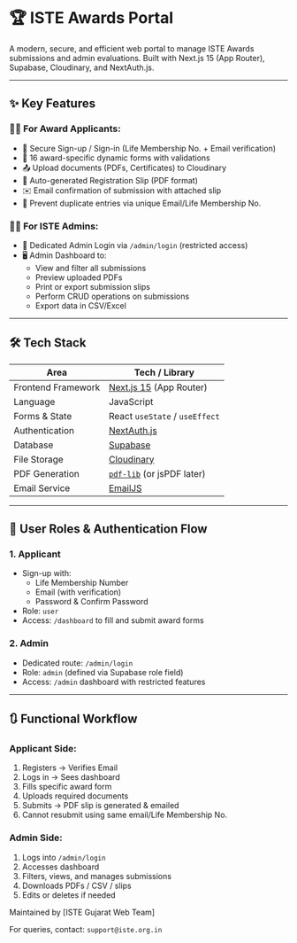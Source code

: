 # 🏆 ISTE Awards Portal

A modern, secure, and efficient web portal to manage ISTE Awards submissions and admin evaluations. Built with Next.js 15 (App Router), Supabase, Cloudinary, and NextAuth.js.

---

## ✨ Key Features

### 🧑‍💻 For Award Applicants:
- 🔐 Secure Sign-up / Sign-in (Life Membership No. + Email verification)
- 📄 16 award-specific dynamic forms with validations
- 📤 Upload documents (PDFs, Certificates) to Cloudinary
- 📎 Auto-generated Registration Slip (PDF format)
- ✉️ Email confirmation of submission with attached slip
- 🔁 Prevent duplicate entries via unique Email/Life Membership No.

### 👩‍💼 For ISTE Admins:
- 🔐 Dedicated Admin Login via `/admin/login` (restricted access)
- 🖥️ Admin Dashboard to:
  - View and filter all submissions
  - Preview uploaded PDFs
  - Print or export submission slips
  - Perform CRUD operations on submissions
  - Export data in CSV/Excel

---

## 🛠️ Tech Stack

| Area                 | Tech / Library                      |
|----------------------|--------------------------------------|
| Frontend Framework   | [Next.js 15](https://nextjs.org/) (App Router) |
| Language             | JavaScript                          |
| Forms & State        | React `useState` / `useEffect`      |
| Authentication       | [NextAuth.js](https://next-auth.js.org/) |
| Database             | [Supabase](https://supabase.com/)   |
| File Storage         | [Cloudinary](https://cloudinary.com/) |
| PDF Generation       | [`pdf-lib`](https://pdf-lib.js.org/) (or jsPDF later) |
| Email Service        | [EmailJS](https://www.emailjs.com/) |

---

## 🔐 User Roles & Authentication Flow

### 1. Applicant
- Sign-up with:
  - Life Membership Number
  - Email (with verification)
  - Password & Confirm Password
- Role: `user`
- Access: `/dashboard` to fill and submit award forms

### 2. Admin
- Dedicated route: `/admin/login`
- Role: `admin` (defined via Supabase role field)
- Access: `/admin` dashboard with restricted features

---
## 🔃 Functional Workflow

### Applicant Side:
1. Registers → Verifies Email
2. Logs in → Sees dashboard
3. Fills specific award form
4. Uploads required documents
5. Submits → PDF slip is generated & emailed
6. Cannot resubmit using same email/Life Membership No.

### Admin Side:
1. Logs into `/admin/login`
2. Accesses dashboard
3. Filters, views, and manages submissions
4. Downloads PDFs / CSV / slips
5. Edits or deletes if needed

Maintained by [ISTE Gujarat Web Team]

For queries, contact: `support@iste.org.in`

